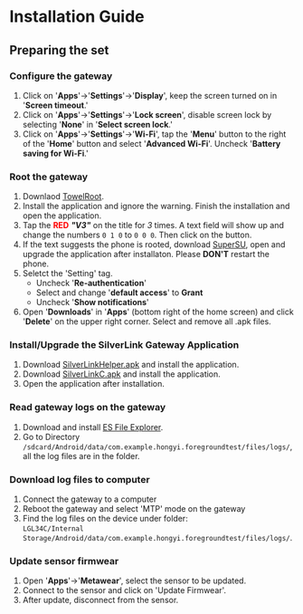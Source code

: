 # Installation Guide

## Preparing the set

### Configure the gateway
1. Click on '**Apps**'->'**Settings**'->'**Display**', keep the screen turned on in '**Screen timeout**.'
2. Click on '**Apps**'->'**Settings**'->'**Lock screen**', disable screen lock by selecting '**None**' in '**Select screen lock**.'
3. Click on '**Apps**'->'**Settings**'->'**Wi-Fi**', tap the '**Menu**' button to the right of the '**Home**' button and select '**Advanced Wi-Fi**'. Uncheck '**Battery saving for Wi-Fi**.'

### Root the gateway
1. Downlaod [TowelRoot](http://bit.ly/1RRWWAk).
2. Install the application and ignore the warning. Finish the installation and open the application.
3. Tap the <span style="color:red">**RED**</span> ***"V3"*** on the title for *3* times. A text field will show up and change the numbers `0 1 0` to `0 0 0`. Then click on the button.
4. If the text suggests the phone is rooted, download [SuperSU](http://bit.ly/1ph6RGA), open and upgrade the application after installaton. Please **DON'T** restart the phone.
5. Seletct the 'Setting' tag.
	+ Uncheck '**Re-authentication**'
	+ Select and change '**default access**' to **Grant**
	+ Uncheck '**Show notifications**'
6. Open '**Downloads**' in '**Apps**' (bottom right of the home screen) and click '**Delete**' on the upper right corner. Select and remove all .apk files.


### Install/Upgrade the SilverLink Gateway Application
1. Download [SilverLinkHelper.apk](http://bit.ly/1RU7uM6) and install the application.
2. Download [SilverLinkC.apk](http://bit.ly/1LS4vrq) and install the application.
3. Open the application after installation.

<!-- * [SilverlinkC_3min.apk](https://raw.github.com/HongyiZhu/MetaCTest/master/app/SilverLinkC_3min.apk) -->

### Read gateway logs on the gateway
1. Download and install [ES File Explorer](http://bit.ly/1LS7gZH).
2. Go to Directory `/sdcard/Android/data/com.example.hongyi.foregroundtest/files/logs/`, all the log files are in the folder.

### Download log files to computer
1. Connect the gateway to a computer
2. Reboot the gateway and select 'MTP' mode on the gateway
3. Find the log files on the device under folder: <br/>`LGL34C/Internal Storage/Android/data/com.example.hongyi.foregroundtest/files/logs/`.

### Update sensor firmwear
1. Open '**Apps**'->'**Metawear**', select the sensor to be updated.
2. Connect to the sensor and click on 'Update Firmwear'.
3. After update, disconnect from the sensor.